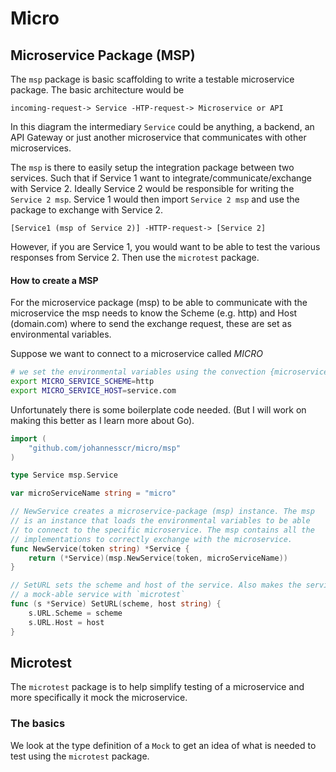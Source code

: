 # Micro

## Microservice Package (MSP)

The `msp` package is basic scaffolding to write a testable microservice package.
The basic architecture would be
```
incoming-request-> Service -HTP-request-> Microservice or API
```
In this diagram the intermediary `Service` could be anything, a backend, 
an API Gateway or just another microservice that communicates with other 
microservices. 

The `msp` is there to easily setup the integration package between two services. 
Such that if Service 1 want to integrate/communicate/exchange with Service 2.
Ideally Service 2 would be responsible for writing the `Service 2 msp`. Service 1
would then import `Service 2 msp` and use the package to exchange with Service 2.
```
[Service1 (msp of Service 2)] -HTTP-request-> [Service 2]
```

However, if you are Service 1, you would want to be able to test the various
responses from Service 2. Then use the `microtest` package.

#### How to create a MSP

For the microservice package (msp) to be able to communicate with the 
microservice the msp needs to know the Scheme (e.g. http) and Host (domain.com)
where to send the exchange request, these are set as environmental variables.

Suppose we want to connect to a microservice called *MICRO*

```bash
# we set the environmental variables using the convection {microservice-name}_SERVICE_{SCHEME|HOST} as 
export MICRO_SERVICE_SCHEME=http 
export MICRO_SERVICE_HOST=service.com 
```

Unfortunately there is some boilerplate code needed. (But I will work on making
this better as I learn more about Go).

```go 
import (
	"github.com/johannesscr/micro/msp"
)

type Service msp.Service

var microServiceName string = "micro"

// NewService creates a microservice-package (msp) instance. The msp
// is an instance that loads the environmental variables to be able
// to connect to the specific microservice. The msp contains all the
// implementations to correctly exchange with the microservice.
func NewService(token string) *Service {
	return (*Service)(msp.NewService(token, microServiceName))
}

// SetURL sets the scheme and host of the service. Also makes the service
// a mock-able service with `microtest`
func (s *Service) SetURL(scheme, host string) {
	s.URL.Scheme = scheme
	s.URL.Host = host
}
```

## Microtest

The `microtest` package is to help simplify testing of a microservice and more
specifically it mock the microservice.

### The basics
We look at the type definition of a `Mock` to get an idea of what is needed
to test using the `microtest` package.

